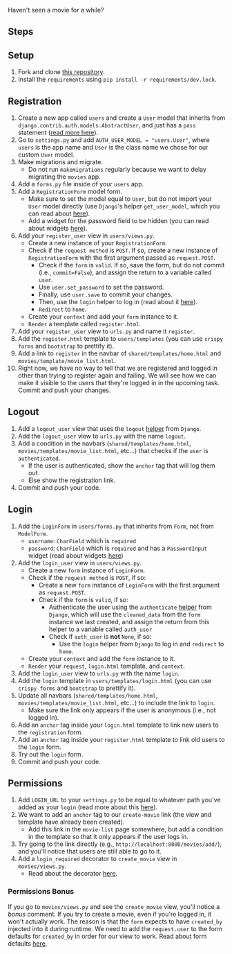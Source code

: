 Haven't seen a movie for a while?

## Steps

## Setup

1. Fork and clone [this repository](https://github.com/malthunayan/TASK-Django-M12-Authentication-and-Permissions-II).
2. Install the `requirements` using `pip install -r requirements/dev.lock`.

## Registration

1. Create a new app called `users` and create a `User` model that inherits from `django.contrib.auth.models.AbstractUser`, and just has a `pass` statement ([read more here](https://www.programiz.com/python-programming/pass-statement)).
2. Go to `settings.py` and add `AUTH_USER_MODEL = "users.User"`, where `users` is the app name and `User` is the class name we chose for our custom `User` model.
3. Make migrations and migrate.
   - Do not run `makemigrations` regularly because we want to delay migrating the `movies` app.
4. Add a `forms.py` file inside of your `users` app.
5. Add a `RegistrationForm` model form.
   - Make sure to set the model equal to `User`, but do not import your `User` model directly (use `Django`'s helper `get_user_model`, which you can read about [here](https://docs.djangoproject.com/en/4.0/topics/auth/customizing/#referencing-the-user-model)).
   - Add a widget for the password field to be hidden (you can read about widgets [here](https://docs.djangoproject.com/en/4.0/ref/forms/widgets/)).
6. Add your `register_user` view in `users/views.py`.
   - Create a new instance of your `RegistrationForm`.
   - Check if the `request method` is `POST`. If so, create a new instance of `RegistrationForm` with the first argument passed as `request.POST`.
     - Check if the `form` is `valid`. If so, save the form, but do not commit (i.e., `commit=False`), and assign the return to a variable called `user`.
     - Use `user.set_password` to set the password.
     - Finally, use `user.save` to commit your changes.
     - Then, use the `login` helper to log in (read about it [here](https://docs.djangoproject.com/en/4.0/topics/auth/default/#how-to-log-a-user-in)).
     - `Redirect` to `home`.
   - Create your `context` and add your `form` instance to it.
   - `Render` a template called `register.html`.
7. Add your `register_user` view to `urls.py` and name it `register`.
8. Add the `register.html` template to `users/templates` (you can use `crispy forms` and `bootstrap` to prettify it).
9. Add a link to `register` in the navbar of `shared/templates/home.html` and `movies/template/movie_list.html`.
10. Right now, we have no way to tell that we are registered and logged in other than trying to register again and failing. We will see how we can make it visible to the users that they're logged in in the upcoming task. Commit and push your changes.

## Logout

1. Add a `logout_user` view that uses the `logout` [helper](https://docs.djangoproject.com/en/4.0/topics/auth/default/#how-to-log-a-user-out) from `Django`.
2. Add the `logout_user` view to `urls.py` with the name `logout`.
3. Add a condition in the navbars (`shared/templates/home.html`, `movies/templates/movie_list.html`, etc...) that checks if the `user` is `authenticated`.
   - If the user is authenticated, show the `anchor` tag that will log them out.
   - Else show the registration link.
4. Commit and push your code.

## Login

1. Add the `LoginForm` in `users/forms.py` that inherits from `Form`, not from `ModelForm`.
   - `username`: `CharField` which is `required`
   - `password`: `CharField` which is `required` and has a `PasswordInput` widget (read about widgets [here](https://docs.djangoproject.com/en/4.0/ref/forms/widgets/))
2. Add the `login_user` view in `users/views.py`.
   - Create a new `form` instance of `LoginForm`.
   - Check if the `request method` is `POST`, if so:
     - Create a new `form` instance of `LoginForm` with the first argument as `request.POST`.
     - Check if the `form` is `valid`, if so:
       - Authenticate the user using the `authenticate` [helper](https://docs.djangoproject.com/en/4.0/topics/auth/default/#authenticating-users) from `Django`, which will use the `cleaned_data` from the `form` instance we last created, and assign the return from this helper to a variable called `auth_user`
       - Check if `auth_user` is **not** `None`, if so:
         - Use the `login` helper from `Django` to log in and `redirect` to `home`.
   - Create your `context` and add the `form` instance to it.
   - `Render` your `request`, `login.html` template, and `context`.
3. Add the `login_user` view to `urls.py` with the name `login`.
4. Add the `login` template in `users/templates/login.html` (you can use `crispy forms` and `bootstrap` to prettify it).
5. Update all navbars (`shared/templates/home.html`, `movies/templates/movie_list.html`, etc...) to include the link to `login`.
   - Make sure the link only appears if the user is anonymous (i.e., not logged in).
6. Add an `anchor` tag inside your `login.html` template to link new users to the `registration` form.
7. Add an `anchor` tag inside your `register.html` template to link old users to the `login` form.
8. Try out the `login` form.
9. Commit and push your code.

## Permissions

1. Add `LOGIN_URL` to your `settings.py` to be equal to whatever path you've added as your `login` (read more about this [here](https://docs.djangoproject.com/en/4.0/ref/settings/#login-url)).
2. We want to add an `anchor` tag to our `create-movie` link (the view and template have already been created).
   - Add this link in the `movie-list` page somewhere, but add a condition in the template so that it only appears if the user logs in.
3. Try going to the link directly (e.g., `http://localhost:8000/movies/add/`), and you'll notice that users are still able to go to it.
4. Add a `login_required` decorator to `create_movie` view in `movies/views.py`.
   - Read about the decorator [here](https://docs.djangoproject.com/en/4.0/topics/auth/default/#the-login-required-decorator).

### Permissions Bonus

If you go to `movies/views.py` and see the `create_movie` view, you'll notice a _bonus_ comment. If you try to create a movie, even if you're logged in, it won't actually work. The reason is that the `form` expects to have `created_by` injected into it during runtime. We need to add the `request.user` to the form defaults for `created_by` in order for our view to work. Read about form defaults [here](https://docs.djangoproject.com/en/4.0/ref/forms/api/#initial-form-values).
